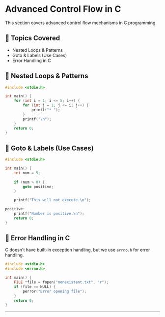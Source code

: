 # Advanced Control Flow in C  

This section covers advanced control flow mechanisms in C programming.  

## 📌 Topics Covered  

- Nested Loops & Patterns  
- Goto & Labels (Use Cases)  
- Error Handling in C  

## 🔹 Nested Loops & Patterns  

```c
#include <stdio.h>

int main() {
    for (int i = 1; i <= 5; i++) {
        for (int j = 1; j <= i; j++) {
            printf("* ");
        }
        printf("\n");
    }
    return 0;
}
```

## 🔹 Goto & Labels (Use Cases)  

```c
#include <stdio.h>

int main() {
    int num = 5;
    
    if (num > 0) {
        goto positive;
    }

    printf("This will not execute.\n");

positive:
    printf("Number is positive.\n");
    return 0;
}
```

## 🔹 Error Handling in C  

C doesn't have built-in exception handling, but we use `errno.h` for error handling.  

```c
#include <stdio.h>
#include <errno.h>

int main() {
    FILE *file = fopen("nonexistent.txt", "r");
    if (file == NULL) {
        perror("Error opening file");
    }
    return 0;
}
```

---
